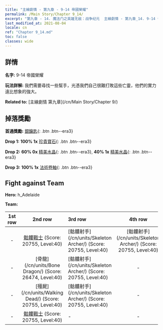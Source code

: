 ```yaml
---
title: "主線劇情 - 第九章 - 9-14 帝國榮耀"
permalink: /Main Story/Chapter 9_14/
excerpt: "第九章 - 14. 魔法门之英雄无敌：战争纪元  主線劇情 - 第九章_14. 9-14 帝國榮耀"
last_modified_at: 2021-08-04
locale: cn
ref: "Chapter 9_14.md"
toc: false
classes: wide
---
```


## 詳情

 **名字:** 9-14 帝國榮耀

 **玩法詳解:** 我們需要尋找一些幫手，光憑我們自己很難打敗這些亡靈，他們的實力遠比想象的強大。

 **Related to:** [主線劇情 第九章](/cn/Main Story/Chapter 9/)

## 掉落獎勵

 **首通獎勵:** [銀鑰匙](/cn/Items/con_693/){: .btn .btn--era3}

 **Drop 1:** **100% 1x** [珍貴寶石](/cn/Items/mat_30/){: .btn .btn--era3}

 **Drop 2:** **60% 0x** [精美水晶](/cn/Items/mat_24/){: .btn .btn--era3}, **40% 1x** [精美水晶](/cn/Items/mat_24/){: .btn .btn--era3}

 **Drop 3:** **100% 1x** [法術卷軸](/cn/Items/con_694/){: .btn .btn--era3}


## Fight against Team
 **Hero:** h_Adelaide

 **Team:**


  | 1st row | 2nd row | 3rd row | 4th row |
  |:----:|:----:|:----|:----:|
  | - | [骷髏戰士](/cn/units/Skeleton/) (Score: 20755, Level:40)  | [骷髏射手](/cn/units/Skeleton Archer/) (Score: 20755, Level:40)  | [骷髏射手](/cn/units/Skeleton Archer/) (Score: 20755, Level:40)  |
  | - | [骨龍](/cn/units/Bone Dragon/) (Score: 26474, Level:40)  | [骷髏射手](/cn/units/Skeleton Archer/) (Score: 20755, Level:40)  | - |
  | - | [殭屍](/cn/units/Walking Dead/) (Score: 20755, Level:40)  | [骷髏射手](/cn/units/Skeleton Archer/) (Score: 20755, Level:40)  | - |
  | - | [骷髏戰士](/cn/units/Skeleton/) (Score: 20755, Level:40)  | - | - |


